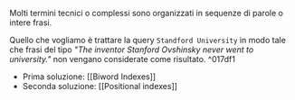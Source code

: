 Molti termini tecnici o complessi sono organizzati in sequenze di parole o intere frasi.

Quello che vogliamo è trattare la query `Standford University` in modo tale che frasi del tipo *"The inventor Stanford Ovshinsky never went to university."* non vengano considerate come risultato. ^017df1

- Prima soluzione: [[Biword Indexes]]
- Seconda soluzione: [[Positional indexes]]